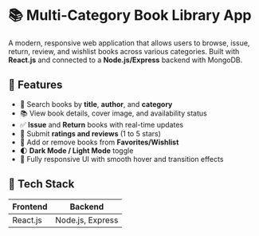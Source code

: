 # 📚 Multi-Category Book Library App

A modern, responsive web application that allows users to browse, issue, return, review, and wishlist books across various categories. Built with **React.js** and connected to a **Node.js/Express** backend with MongoDB.

## 🌟 Features

- 🔎 Search books by **title**, **author**, and **category**
- 📚 View book details, cover image, and availability status
- ✅ **Issue** and **Return** books with real-time updates
- 📝 Submit **ratings and reviews** (1 to 5 stars)
- 💖 Add or remove books from **Favorites/Wishlist**
- 🌓 **Dark Mode / Light Mode** toggle
- 🎨 Fully responsive UI with smooth hover and transition effects

## 🚀 Tech Stack

| Frontend       | Backend        
|----------------|----------------|
| React.js       | Node.js, Express 


